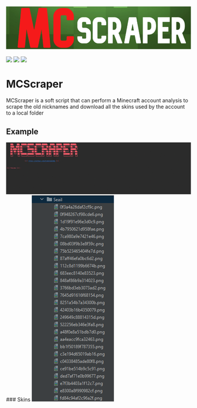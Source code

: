 <img src=/img/mcscraper.png><br><br><img src="https://forthebadge.com/images/badges/built-with-love.svg" height="40" length="40"> <img src="https://forthebadge.com/images/badges/made-with-python.svg" height="40" length="40"> <img src="https://forthebadge.com/images/badges/fuck-it-ship-it.svg" height="40" length="40">
# MCScraper
MCScraper is a soft script that can perform a Minecraft account analysis to scrape the old nicknames and download all the skins used by the account to a local folder
## Example
<img src=/img/example.gif>
### Skins
<img src=/img/skins.png>
